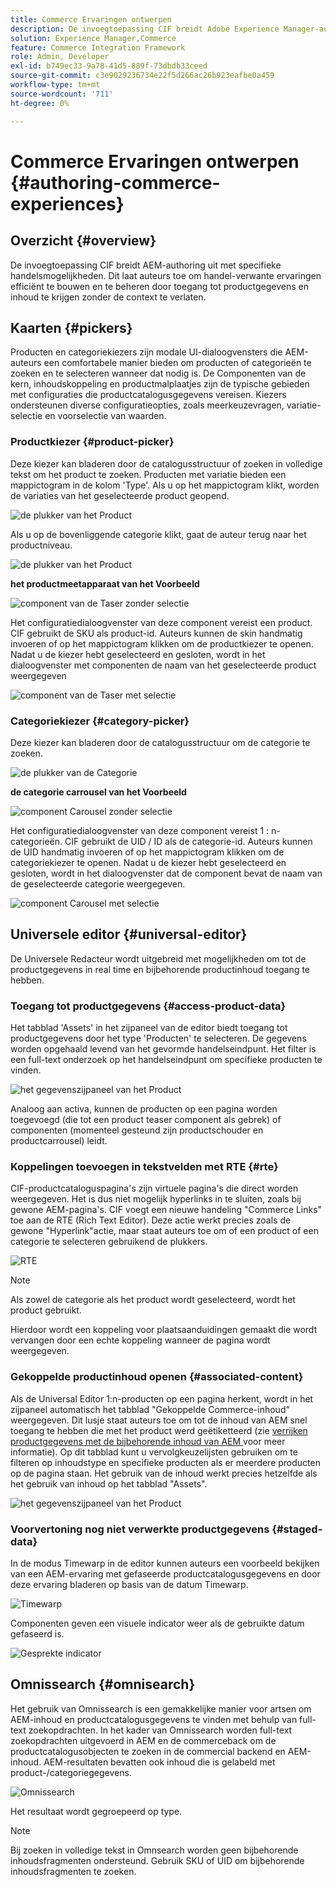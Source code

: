 ```yaml
---
title: Commerce Ervaringen ontwerpen
description: De invoegtoepassing CIF breidt Adobe Experience Manager-authoring uit met specifieke handelsmogelijkheden.
solution: Experience Manager,Commerce
feature: Commerce Integration Framework
role: Admin, Developer
exl-id: b749ec33-9a78-41d5-889f-73dbdb33ceed
source-git-commit: c3e9029236734e22f5d266ac26b923eafbe0a459
workflow-type: tm+mt
source-wordcount: '711'
ht-degree: 0%

---
```


# Commerce Ervaringen ontwerpen {#authoring-commerce-experiences}

## Overzicht {#overview}

De invoegtoepassing CIF breidt AEM-authoring uit met specifieke handelsmogelijkheden. Dit laat auteurs toe om handel-verwante ervaringen efficiënt te bouwen en te beheren door toegang tot productgegevens en inhoud te krijgen zonder de context te verlaten.

## Kaarten {#pickers}

Producten en categoriekiezers zijn modale UI-dialoogvensters die AEM-auteurs een comfortabele manier bieden om producten of categorieën te zoeken en te selecteren wanneer dat nodig is. De Componenten van de kern, inhoudskoppeling en productmalplaatjes zijn de typische gebieden met configuraties die productcatalogusgegevens vereisen. Kiezers ondersteunen diverse configuratieopties, zoals meerkeuzevragen, variatie-selectie en voorselectie van waarden.

### Productkiezer {#product-picker}

Deze kiezer kan bladeren door de catalogusstructuur of zoeken in volledige tekst om het product te zoeken. Producten met variatie bieden een mappictogram in de kolom &#39;Type&#39;. Als u op het mappictogram klikt, worden de variaties van het geselecteerde product geopend.

![ de plukker van het Product ](/help/commerce/cif/assets/authoring/product-picker.png)

Als u op de bovenliggende categorie klikt, gaat de auteur terug naar het productniveau.

![ de plukker van het Product ](/help/commerce/cif/assets/authoring/product-picker-variation.png)

**het productmeetapparaat van het Voorbeeld**

![ component van de Taser zonder selectie ](/help/commerce/cif/assets/authoring/teaser_component_without_selection.png)

Het configuratiedialoogvenster van deze component vereist een product. CIF gebruikt de SKU als product-id. Auteurs kunnen de skin handmatig invoeren of op het mappictogram klikken om de productkiezer te openen. Nadat u de kiezer hebt geselecteerd en gesloten, wordt in het dialoogvenster met componenten de naam van het geselecteerde product weergegeven

![ component van de Taser met selectie ](/help/commerce/cif/assets/authoring/teaser_component_with_selection.png)

### Categoriekiezer {#category-picker}

Deze kiezer kan bladeren door de catalogusstructuur om de categorie te zoeken.

![ de plukker van de Categorie ](/help/commerce/cif/assets/authoring/category-picker.png)

**de categorie carrousel van het Voorbeeld**

![ component Carousel zonder selectie ](/help/commerce/cif/assets/authoring/carousel_component_without_selection.png)

Het configuratiedialoogvenster van deze component vereist 1 : n-categorieën. CIF gebruikt de UID / ID als de categorie-id. Auteurs kunnen de UID handmatig invoeren of op het mappictogram klikken om de categoriekiezer te openen. Nadat u de kiezer hebt geselecteerd en gesloten, wordt in het dialoogvenster dat de component bevat de naam van de geselecteerde categorie weergegeven.

![ component Carousel met selectie ](/help/commerce/cif/assets/authoring/carousel_component_with_selection.png)

## Universele editor {#universal-editor}

De Universele Redacteur wordt uitgebreid met mogelijkheden om tot de productgegevens in real time en bijbehorende productinhoud toegang te hebben.

### Toegang tot productgegevens {#access-product-data}

Het tabblad &#39;Assets&#39; in het zijpaneel van de editor biedt toegang tot productgegevens door het type &#39;Producten&#39; te selecteren. De gegevens worden opgehaald levend van het gevormde handelseindpunt. Het filter is een full-text onderzoek op het handelseindpunt om specifieke producten te vinden.

![ het gegevenszijpaneel van het Product ](/help/commerce/cif/assets/authoring/products-side-panel.png)

Analoog aan activa, kunnen de producten op een pagina worden toegevoegd (die tot een product teaser component als gebrek) of componenten (momenteel gesteund zijn productschouder en productcarrousel) leidt.

### Koppelingen toevoegen in tekstvelden met RTE {#rte}

CIF-productcataloguspagina&#39;s zijn virtuele pagina&#39;s die direct worden weergegeven. Het is dus niet mogelijk hyperlinks in te sluiten, zoals bij gewone AEM-pagina&#39;s. CIF voegt een nieuwe handeling &quot;Commerce Links&quot; toe aan de RTE (Rich Text Editor). Deze actie werkt precies zoals de gewone &quot;Hyperlink&quot;actie, maar staat auteurs toe om of een product of een categorie te selecteren gebruikend de plukkers.

![ RTE ](/help/commerce/cif/assets/authoring/RTE.png)

>[!NOTE]
>
>Als zowel de categorie als het product wordt geselecteerd, wordt het product gebruikt.

Hierdoor wordt een koppeling voor plaatsaanduidingen gemaakt die wordt vervangen door een echte koppeling wanneer de pagina wordt weergegeven.

### Gekoppelde productinhoud openen {#associated-content}

Als de Universal Editor 1:n-producten op een pagina herkent, wordt in het zijpaneel automatisch het tabblad &quot;Gekoppelde Commerce-inhoud&quot; weergegeven. Dit lusje staat auteurs toe om tot de inhoud van AEM snel toegang te hebben die met het product werd geëtiketteerd (zie [ verrijken productgegevens met de bijbehorende inhoud van AEM ](./enrich-product-associated-content.md) voor meer informatie). Op dit tabblad kunt u vervolgkeuzelijsten gebruiken om te filteren op inhoudstype en specifieke producten als er meerdere producten op de pagina staan. Het gebruik van de inhoud werkt precies hetzelfde als het gebruik van inhoud op het tabblad &quot;Assets&quot;.

![ het gegevenszijpaneel van het Product ](/help/commerce/cif/assets/authoring/associated-commerce-content-tab.png)

### Voorvertoning nog niet verwerkte productgegevens {#staged-data}

In de modus Timewarp in de editor kunnen auteurs een voorbeeld bekijken van een AEM-ervaring met gefaseerde productcatalogusgegevens en door deze ervaring bladeren op basis van de datum Timewarp.

![ Timewarp ](/help/commerce/cif/assets/authoring/timewarp.png)

Componenten geven een visuele indicator weer als de gebruikte datum gefaseerd is.

![ Gesprekte indicator ](/help/commerce/cif/assets/authoring/staged-indicator.png)

## Omnissearch {#omnisearch}

Het gebruik van Omnissearch is een gemakkelijke manier voor artsen om AEM-inhoud en productcatalogusgegevens te vinden met behulp van full-text zoekopdrachten. In het kader van Omnissearch worden full-text zoekopdrachten uitgevoerd in AEM en de commerceback om de productcatalogusobjecten te zoeken in de commercial backend en AEM-inhoud. AEM-resultaten bevatten ook inhoud die is gelabeld met product-/categoriegegevens.

![ Omnissearch ](/help/commerce/cif/assets/authoring/omnisearch.png)

Het resultaat wordt gegroepeerd op type.

>[!NOTE]
>
>Bij zoeken in volledige tekst in Omnsearch worden geen bijbehorende inhoudsfragmenten ondersteund. Gebruik SKU of UID om bijbehorende inhoudsfragmenten te zoeken.

